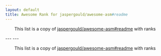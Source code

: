 ```yaml
---
layout: default
title: Awesome Rank for jaspergould/awesome-asm#readme
---
```


<p align="center">
	This list is a copy of <a href="https://github.com/jaspergould/awesome-asm#readme">jaspergould/awesome-asm#readme</a> with ranks
</p>
---
---
<p align="center">
	This list is a copy of <a href="https://github.com/jaspergould/awesome-asm#readme">jaspergould/awesome-asm#readme</a> with ranks
</p>
